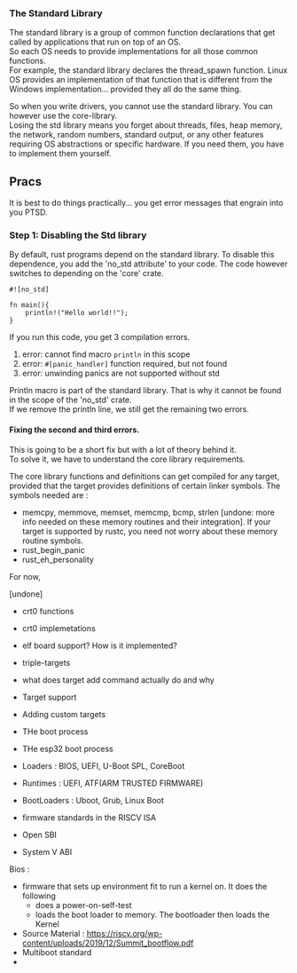 ### The Standard Library  

The standard library is a group of common function declarations that get called by applications that run on top of an OS.  
So each OS needs to provide implementations for all those common functions.   
For example, the standard library declares the thread_spawn function. Linux OS provides an implementation of that function that is different from the Windows implementation... provided they all do the same thing.  

So when you write drivers, you cannot use the standard library. You can however use the core-library.  
Losing the std library means you forget about threads, files, heap memory, the network, random numbers, standard output, or any other features requiring OS abstractions or specific hardware. If you need them, you have to implement them yourself.  


## Pracs  
It is best to do things practically... you get error messages that engrain into you PTSD.  

### Step 1: Disabling the Std library

By default, rust programs depend on the standard library. To disable this dependence, you add the 'no_std attribute' to your code. The code however switches to depending on the 'core' crate.  
```rust,editable
#![no_std]

fn main(){
    println!("Hello world!!");
}
```

If you run this code, you get 3 compilation errors. 
1. error: cannot find macro `println` in this scope
2. error: `#[panic_handler]` function required, but not found
3. error: unwinding panics are not supported without std

Println macro is part of the standard library. That is why it cannot be found in the scope of the 'no_std' crate.  
If we remove the println line, we still get the remaining two errors.  

#### Fixing the second and third errors.  
This is going to be a short fix but with a lot of theory behind it.  
To solve it, we have to understand the core library requirements. 

The core library functions and definitions can get compiled for any target, provided that the target provides definitions of certain linker symbols. The symbols needed are :
- memcpy, memmove, memset, memcmp, bcmp, strlen [undone: more info needed on these memory routines and their integration]. If your target is supported by rustc, you need not worry about these memory routine symbols.  
- rust_begin_panic
- rust_eh_personality

For now, 

[undone]
- crt0 functions
- crt0 implemetations
- elf board support? How is it implemented?
- triple-targets
- what does target add command actually do and why
- Target support
- Adding custom targets



- THe boot process
- THe esp32 boot process
- Loaders : BIOS, UEFI, U-Boot SPL, CoreBoot
- Runtimes : UEFI, ATF(ARM TRUSTED FIRMWARE)
- BootLoaders : Uboot, Grub, Linux Boot
- firmware standards in the RISCV ISA
- Open SBI
- System V ABI

Bios :
- firmware that sets up environment fit to run a kernel on. It does the following
  - does a power-on-self-test
  - loads the boot loader to memory. The bootloader then loads the Kernel
- Source Material : https://riscv.org/wp-content/uploads/2019/12/Summit_bootflow.pdf
- Multiboot standard
- 

[core-library-requirements]: (https://doc.rust-lang.org/core/#how-to-use-the-core-library)  



